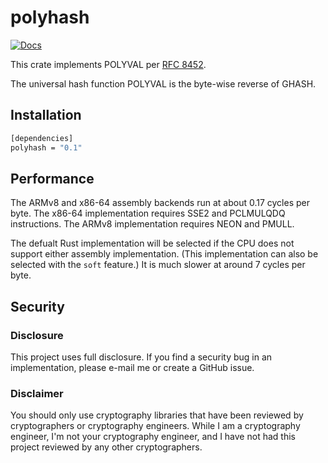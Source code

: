 # polyhash

[![Docs][docs-img]][docs-link]

This crate implements POLYVAL per [RFC 8452](https://datatracker.ietf.org/doc/html/rfc8452).

The universal hash function POLYVAL is the byte-wise reverse of
GHASH.

## Installation

```bash
[dependencies]
polyhash = "0.1"
```

## Performance

The ARMv8 and x86-64 assembly backends run at about 0.17 cycles
per byte. The x86-64 implementation requires SSE2 and PCLMULQDQ
instructions. The ARMv8 implementation requires NEON and PMULL.

The defualt Rust implementation will be selected if the CPU does
not support either assembly implementation. (This implementation
can also be selected with the `soft` feature.) It is much 
slower at around 7 cycles per byte.

## Security

### Disclosure

This project uses full disclosure. If you find a security bug in
an implementation, please e-mail me or create a GitHub issue.

### Disclaimer

You should only use cryptography libraries that have been
reviewed by cryptographers or cryptography engineers. While I am
a cryptography engineer, I'm not your cryptography engineer, and
I have not had this project reviewed by any other cryptographers.

[//]: # (badges)

[docs-img]: https://docs.rs/polyhash/badge.svg
[docs-link]: https://docs.rs/polyhash
